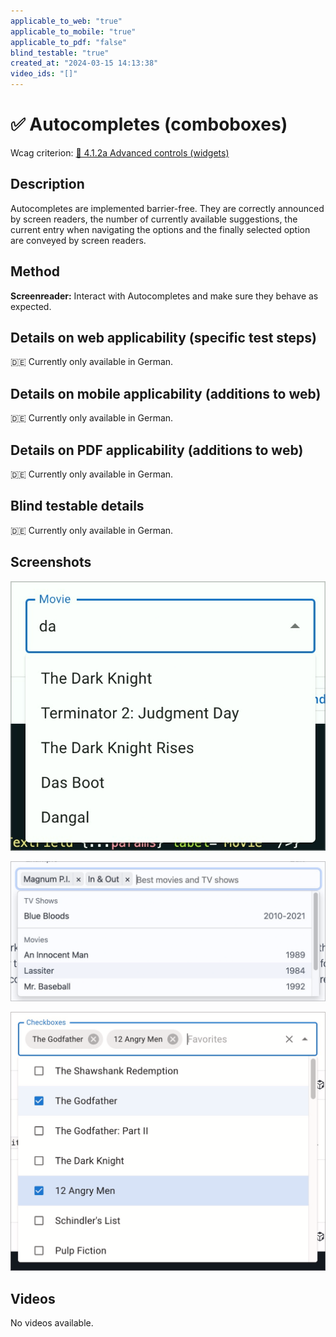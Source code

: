 ```yaml
---
applicable_to_web: "true"
applicable_to_mobile: "true"
applicable_to_pdf: "false"
blind_testable: "true"
created_at: "2024-03-15 14:13:38"
video_ids: "[]"
---
```


# ✅ Autocompletes (comboboxes)

Wcag criterion: [📜 4.1.2a Advanced controls (widgets)](..)

## Description

Autocompletes are implemented barrier-free. They are correctly announced by screen readers, the number of currently available suggestions, the current entry when navigating the options and the finally selected option are conveyed by screen readers.

## Method

**Screenreader:** Interact with Autocompletes and make sure they behave as expected.

## Details on web applicability (specific test steps)

🇩🇪 Currently only available in German.

## Details on mobile applicability (additions to web)

🇩🇪 Currently only available in German.

## Details on PDF applicability (additions to web)

🇩🇪 Currently only available in German.

## Blind testable details

🇩🇪 Currently only available in German.

## Screenshots

![Material UI Autocomplete](images/typisches-autocomplete.png)

![Autocomplete mit Pills](images/autocomplete-mit-pills.png)

![Multi-Select mit Pills](images/multi-select-mit-pills.png)

## Videos

No videos available.
